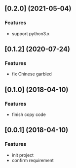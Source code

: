 <a name="0.2.0"></a>
## [0.2.0] (2021-05-04)
### Features

* support python3.x

<a name="0.1.2"></a>
## [0.1.2] (2020-07-24)
### Features

* fix Chinese garbled

<a name="0.1.0"></a>
## [0.1.0] (2018-04-10)

### Features

* finish copy code

<a name="0.0.1"></a>
## [0.0.1] (2018-04-10)

### Features

* init project
* confirm requirement
